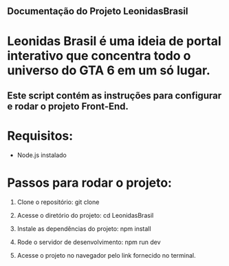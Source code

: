 
## Documentação do Projeto LeonidasBrasil
# Leonidas Brasil é uma ideia de portal interativo que concentra todo o universo do GTA 6 em um só lugar.

## Este script contém as instruções para configurar e rodar o projeto Front-End.

# Requisitos:
- Node.js instalado

# Passos para rodar o projeto:

1. Clone o repositório:
   git clone 

2. Acesse o diretório do projeto:
   cd LeonidasBrasil

3. Instale as dependências do projeto:
   npm install

4. Rode o servidor de desenvolvimento:
   npm run dev

5. Acesse o projeto no navegador pelo link fornecido no terminal.
